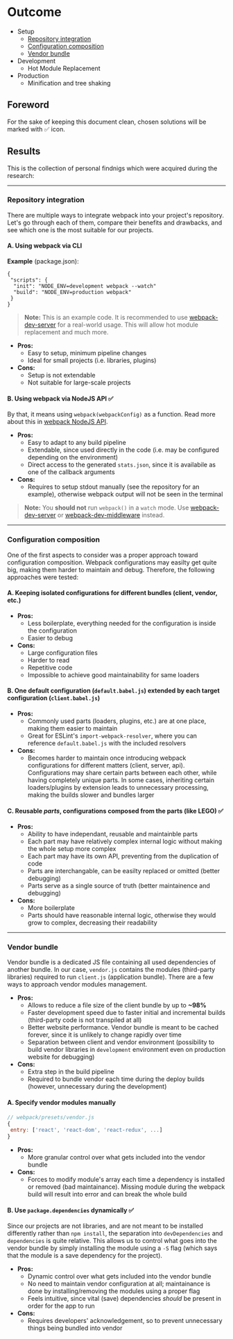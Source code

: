 # Outcome
* Setup
  * [Repository integration](#repository-integration)
  * [Configuration composition](#configuration-composition)
  * [Vendor bundle](#vendor-bundle)
* Development
  * Hot Module Replacement
* Production
  * Minification and tree shaking
  
## Foreword
For the sake of keeping this document clean, chosen solutions will be marked with :white_check_mark: icon.

## Results
This is the collection of personal findnigs which were acquired during the research:

---

### Repository integration
There are multiple ways to integrate webpack into your project's repository. Let's go through each of them, compare their benefits and drawbacks, and see which one is the most suitable for our projects.

#### A. Using webpack via CLI
**Example** (package.json):
```
{
 "scripts": {
  "init": "NODE_ENV=development webpack --watch"
  "build": "NODE_ENV=production webpack"
 }
}
```
> **Note:** This is an example code. It is recommended to use [webpack-dev-server](https://github.com/webpack/webpack-dev-server) for a real-world usage. This will allow hot module replacement and much more.
* **Pros:**
  * Easy to setup, minimum pipeline changes
  * Ideal for small projects (i.e. libraries, plugins)
* **Cons:**
  * Setup is not extendable
  * Not suitable for large-scale projects
  
#### B. Using webpack via NodeJS API :white_check_mark:
By that, it means using `webpack(webpackConfig)` as a function. Read more about this in [webpack NodeJS API](https://webpack.github.io/docs/node.js-api.html).
* **Pros:**
  * Easy to adapt to any build pipeline
  * Extendable, since used directly in the code (i.e. may be configured depending on the environment)
  * Direct access to the generated `stats.json`, since it is availabile as one of the callback arguments
* **Cons:**
  * Requires to setup stdout manually (see the repository for an example), otherwise webpack output will not be seen in the terminal

> **Note:** You **should not** run `webpack()` in a `watch` mode. Use [webpack-dev-server](https://github.com/webpack/webpack-dev-server) or [webpack-dev-middleware](https://github.com/webpack/webpack-dev-middleware) instead.

---

### Configuration composition
One of the first aspects to consider was a proper approach toward configuration composition. Webpack configurations may easilty get quite big, making them harder to maintain and debug.
Therefore, the following approaches were tested:

#### A. Keeping isolated configurations for different bundles (client, vendor, etc.)
* **Pros:**
  * Less boilerplate, everything needed for the configuration is inside the configuration
  * Easier to debug
* **Cons:**
  * Large configuration files
  * Harder to read
  * Repetitive code
  * Impossible to achieve good maintainability for same loaders
 
#### B. One default configuration (`default.babel.js`) extended by each target configuration (`client.babel.js`)
* **Pros:**
  * Commonly used parts (loaders, plugins, etc.) are at one place, making them easier to maintain
  * Great for ESLint's `import-webpack-resolver`, where you can reference `default.babel.js` with the included resolvers
* **Cons:**
  * Becomes harder to maintain once introducing webpack configurations for different matters (client, server, api).
  Configurations may share certain parts between each other, while having completely unique parts. In some cases, inheriting certain loaders/plugins by extension
  leads to unnecessary processing, making the builds slower and bundles larger
  
#### C. Reusable *parts*, configurations composed from the parts (like LEGO) :white_check_mark:
* **Pros:**
  * Ability to have independant, reusable and maintainble parts
  * Each part may have relatively complex internal logic without making the whole setup more complex
  * Each part may have its own API, preventing from the duplication of code
  * Parts are interchangable, can be easilty replaced or omitted (better debugging)
  * Parts serve as a single source of truth (better maintainence and debugging)
* **Cons:**
  * More boilerplate
  * Parts should have reasonable internal logic, otherwise they would grow to complex, decreasing their readability

---

### Vendor bundle
Vendor bundle is a dedicated JS file containing all used dependencies of another bundle. In our case, `vendor.js` contains the modules (third-party libraries) required to run `client.js` (application bundle). There are a few ways to approach vendor modules management.

* **Pros:**
  * Allows to reduce a file size of the client bundle by up to **~98%**
  * Faster development speed due to faster initial and incremental builds (third-party code is not transpiled at all)
  * Better website performance. Vendor bundle is meant to be cached forever, since it is unlikely to change rapidly over time
  * Separation between client and vendor environment (possibility to build vendor libraries in `development` environment even on production website for debugging)
* **Cons:**
  * Extra step in the build pipeline
  * Required to bundle vendor each time during the deploy builds (however, unnecessary during the development)

#### A. Specify vendor modules manually
```js
// webpack/presets/vendor.js
{
 entry: ['react', 'react-dom', 'react-redux', ...]
}
```
* **Pros:**
  * More granular control over what gets included into the vendor bundle
* **Cons:**
  * Forces to modify module's array each time a dependency is installed or removed (bad maintainance). Missing module during the webpack build will result into error and can break the whole build

#### B. Use `package.dependencies` dynamically :white_check_mark:
Since our projects are not libraries, and are not meant to be installed differently rather than `npm install`, the separation into `devDependencies` and `dependencies` is quite relative. This allows us to control what goes into the vendor bundle by simply installing the module using a `-S` flag (which says that the module is a save dependency for the project).
* **Pros:**
  * Dynamic control over what gets included into the vendor bundle
  * No need to maintain vendor configuration at all; maintainance is done by installing/removing the modules using a proper flag
  * Feels intuitive, since vital (save) dependencies *should* be present in order for the app to run
* **Cons:**
  * Requires developers' acknowledgement, so to prevent unnecessary things being bundled into vendor
